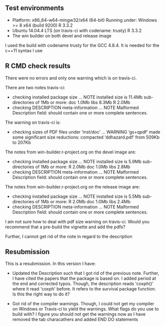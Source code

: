 ## Test environments
* Platform: x86_64-w64-mingw32/x64 (64-bit)
  Running under: Windows >= 8 x64 (build 9200)
  R 3.3.2
* Ubuntu 14.04.4 LTS (on travis-ci with codename: trusty)
  R 3.3.2
* The win builder on both devel and release image
  
I used the build with codename trusty for the GCC 4.8.4. It is needed for the c++11 syntax I use

## R CMD check results
There were no errors and only one warning which is on travis-ci. 

There are two notes travis-ci:
* checking installed package size ... NOTE
  installed size is 11.4Mb
  sub-directories of 1Mb or more:
    doc    1.0Mb
    libs   8.3Mb
    R      2.0Mb
* checking DESCRIPTION meta-information ... NOTE
Malformed Description field: should contain one or more complete sentences.

The warning on travis-ci is:
* checking sizes of PDF files under ‘inst/doc’ ... WARNING
  ‘gs+qpdf’ made some significant size reductions:
     compacted ‘ddhazard.pdf’ from 509Kb to 207Kb

The notes from win-builder.r-project.org on the devel image are:
* checking installed package size ... NOTE
  installed size is  5.9Mb
  sub-directories of 1Mb or more:
    R      2.0Mb
    doc    1.0Mb
    libs   2.8Mb
* checking DESCRIPTION meta-information ... NOTE
Malformed Description field: should contain one or more complete sentences.

The notes from win-builder.r-project.org on the release image are:
* checking installed package size ... NOTE
  installed size is  5.5Mb
  sub-directories of 1Mb or more:
    R      2.0Mb
    doc    1.0Mb
    libs   2.4Mb
* checking DESCRIPTION meta-information ... NOTE
Malformed Description field: should contain one or more complete sentences.

I am not sure how to deal with pdf size warning on travis-ci. Would you recommend that a pre-build the vignette and add the pdfs? 

Further, I cannot get rid of the note in regard to the description

## Resubmission
This is a resubmission. In this version I have:

* Updated the Description such that I got rid of the previous note. Further, I have cited the papers that the package is based on. I added period at the end and corrected typos. Though, the description reads 'coxph()' where it read 'coxph' before. It refers to the survival package function. Is this the right way to do it?   

* Got rid of the compiler warnings. Though, I could not get my compiler on Windows or Travis-ci to yield the warnings. What flags do you use to build with? I figure you should not get the warnings now as I have removed the tab characathers and added END DO statements
